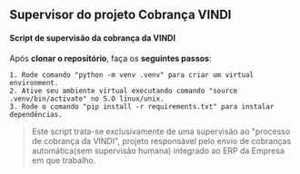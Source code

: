 ## Supervisor do projeto Cobrança VINDI

#### Script de supervisão da cobrança da VINDI

Após **clonar o repositório**, faça os **seguintes passos**:

```
1. Rode comando "python -m venv .venv" para criar um virtual environment.
2. Ative seu ambiente virtual executando comando "source .venv/bin/activate" no S.O linux/unix.
3. Rode o comando "pip install -r requirements.txt" para instalar dependências.

```
> Este script trata-se exclusivamente de uma supervisão ao "processo de cobrança da VINDI", projeto responsável pelo envio de cobranças automática(sem supervisão humana) integrado ao ERP da Empresa em que trabalho.
  
     